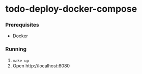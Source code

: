 # todo-deploy-docker-compose

### Prerequisites

- Docker

### Running

1. `make up`
2. Open http://localhost:8080